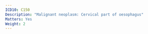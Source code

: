 ```yaml
---
ICD10: C150
Description: "Malignant neoplasm: Cervical part of oesophagus"
Matters: Yes
Weight: 2
---
```

